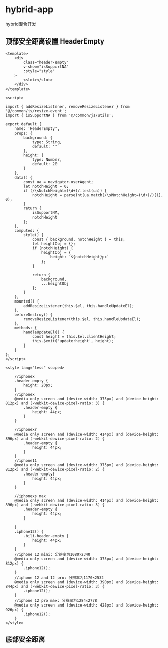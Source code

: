 # hybrid-app

hybrid混合开发
## 顶部安全距离设置 HeaderEmpty

```
<template>
    <div
        class="header-empty"
        v-show="isSupportNA"
        :style="style"
    >
        <slot></slot>
    </div>
</template>

<script>

import { addResizeListener, removeResizeListener } from '@/common/js/resize-event';
import { isSupportNA } from '@/common/js/utils';

export default {
    name: 'HeaderEmpty',
    props: {
        background: {
            type: String,
            default: ''
        },
        height: {
            type: Number,
            default: 20
        }
    },
    data() {
        const ua = navigator.userAgent;
        let notchHeight = 0;
        if (/\sNotchHeight=(\d+)/.test(ua)) {
            notchHeight = parseInt(ua.match(/\sNotchHeight=(\d+)/)[1], 0);
        }
        return {
            isSupportNA,
            notchHeight
        };
    },
    computed: {
        style() {
            const { background, notchHeight } = this;
            let heightObj = {};
            if (notchHeight) {
                heightObj = {
                    height: `${notchHeight}px`
                };
            }

            return {
                background,
                ...heightObj
            };
        }
    },
    mounted() {
        addResizeListener(this.$el, this.handleUpdateEl);
    },
    beforeDestroy() {
        removeResizeListener(this.$el, this.handleUpdateEl);
    },
    methods: {
        handleUpdateEl() {
            const height = this.$el.clientHeight;
            this.$emit('update:height', height);
        }
    }
};
</script>

<style lang="less" scoped>

    //iphonex
    .header-empty {
        height: 20px;
    }
    //iphonex
    @media only screen and (device-width: 375px) and (device-height: 812px) and (-webkit-device-pixel-ratio: 3) {
        .header-empty {
            height: 44px;
        }
    }

    //iphonexr
    @media only screen and (device-width: 414px) and (device-height: 896px) and (-webkit-device-pixel-ratio: 2) {
        .header-empty {
            height: 44px;
        }
    }
    //iphone11
    @media only screen and (device-width: 375px) and (device-height: 812px) and (-webkit-device-pixel-ratio: 2) {
        .header-empty{
            height: 44px;
        }
    }

    //iphonexs max
    @media only screen and (device-width: 414px) and (device-height: 896px) and (-webkit-device-pixel-ratio: 3) {
        .header-empty {
            height: 44px;
        }

    }
    .iphone12() {
        .bili-header-empty {
            height: 44px;
        }
    }
    //iphone 12 mini: 分辨率为1080×2340
    @media only screen and (device-width: 375px) and (device-height: 812px) {
        .iphone12();
    }
    //iphone 12 and 12 pro: 分辨率为1170×2532
    @media only screen and (device-width: 390px) and (device-height: 844px) and (-webkit-device-pixel-ratio: 3) {
        .iphone12();
    }
    //iphone 12 pro max: 分辨率为1284×2778
    @media only screen and (device-width: 428px) and (device-height: 926px) {
        .iphone12();
    }
</style>
```
## 底部安全距离
<template>
    <div
        class="bottom-empty"
        v-show="isSupportNA"
        :style="style"
    >
        <slot></slot>
    </div>
</template>

<script>
import { addResizeListener, removeResizeListener } from '@/common/js/resize-event';
import { isSupportNA } from '@/common/js/utils';

export default {
    name: 'BottomEmpty',
    props: {
        background: {
            type: String,
            default: ''
        },
        height: {
            type: Number,
            default: 34
        }
    },
    data() {
        return {
            isSupportNA
        };
    },
    computed: {
        style() {
            const { background } = this;
            if (!background) {
                return {};
            }
            return {
                background
            };
        }
    },
    mounted() {
        addResizeListener(this.$el, this.handleUpdateEl);
    },
    beforeDestroy() {
        removeResizeListener(this.$el, this.handleUpdateEl);
    },
    methods: {
        handleUpdateEl() {
            const height = this.$el.clientHeight;
            this.$emit('update:height', height);
        }
    }
};
</script>

<style lang="less" scoped>

    .bottom-empty {
        height: constant(safe-area-inset-bottom);
        height: env(safe-area-inset-bottom);
    }

    //iphonex
    @media only screen and (device-width: 375px) and (device-height: 812px) and (-webkit-device-pixel-ratio: 3) {
        .bottom-empty {
            height: 34px;
        }
    }

    //iphonexr
    @media only screen and (device-width: 414px) and (device-height: 896px) and (-webkit-device-pixel-ratio: 2) {
        .bottom-empty {
            height: 34px;
        }

    }
    //iphone11
    @media only screen and (device-width: 375px) and (device-height: 812px) and (-webkit-device-pixel-ratio: 2) {
        .bottom-empty {
            height: 34px;
        }
    }

    //iphonexs max
    @media only screen and (device-width: 414px) and (device-height: 896px) and (-webkit-device-pixel-ratio: 3) {
        .bottom-empty {
            height: 34px;
        }
    }
    .iphone12() {
        .bottom-empty {
            height: 34px;
        }
    }
    //iphone 12 mini: 分辨率为1080×2340
    @media only screen and (device-width: 375px) and (device-height: 812px) {
        .iphone12();
    }
    //iphone 12 and 12 pro: 分辨率为1170×2532
    @media only screen and (device-width: 390px) and (device-height: 844px) and (-webkit-device-pixel-ratio: 3) {
        .iphone12();
    }
    //iphone 12 pro max: 分辨率为1284×2778
    @media only screen and (device-width: 428px) and (device-height: 926px) {
        .iphone12();
    }
</style>
